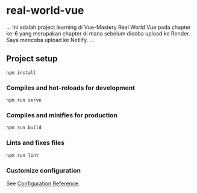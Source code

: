 # real-world-vue
...
Ini adalah project learning di Vue-Mastery Real World Vue pada chapter ke-6 yang merupakan chapter di mana sebelum dicoba upload ke Render. Saya mencoba upload ke Netlify.
...

## Project setup
```
npm install
```

### Compiles and hot-reloads for development
```
npm run serve
```

### Compiles and minifies for production
```
npm run build
```

### Lints and fixes files
```
npm run lint
```

### Customize configuration
See [Configuration Reference](https://cli.vuejs.org/config/).
